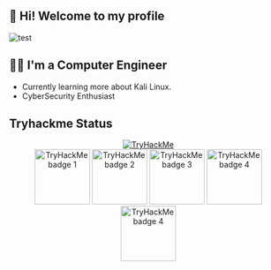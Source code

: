 ## 👋 Hi! Welcome to my profile 

<picture>
  <img alt="test" src="https://cdn.discordapp.com/attachments/1115982850299269180/1225448883061264576/github.png?ex=68653f35&is=6863edb5&hm=4411d95b48bda391747cf2059ceae4fc9fbad099d28cae823e711592badfe2f6&">
</picture>

## 👨‍💻 I'm a Computer Engineer

- Currently learning more about Kali Linux.
- CyberSecurity Enthusiast

## Tryhackme Status

<div align="center">
 <a target="_blank" href="https://tryhackme.com/p/Shadow10Z"><img title="TryHackMe Profile" src="https://tryhackme-badges.s3.amazonaws.com/Shadow10Z.png" alt="TryHackMe"></a>
</div>
<div align="center">
  <a target="_blank" href="https://tryhackme.com/Shadow10Z/badges/network-fundamentals">     <img title="Network"         alt="TryHackMe badge 1"  src="https://tryhackme.com/img/badges/networkfundamentals.svg"      width="100"></a>
  <a target="_blank" href="https://tryhackme.com/Shadow10Z/badges/web-fund">                 <img title="Web"             alt="TryHackMe badge 2"  src="https://tryhackme.com/img/badges/webbed.svg"                   width="100"></a>
  <a target="_blank" href="https://tryhackme.com/Shadow10Z/badges/world-wide-web">           <img title="World Wide"      alt="TryHackMe badge 3"  src="https://tryhackme.com/img/badges/howthewebworks.svg"           width="100"></a>
  <a target="_blank" href="https://tryhackme.com/Shadow10Z/badges/terminaled">               <img title="Linux"           alt="TryHackMe badge 4"  src="https://tryhackme.com/img/badges/linux.svg"                    width="100"></a>
  <a target="_blank" href="https://tryhackme.com/Shadow10Z/badges/owasp-10">                 <img title="OWASP"           alt="TryHackMe badge 4"  src="https://tryhackme.com/img/badges/owasptop10.svg"               width="100"></a>
</div>
